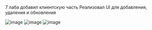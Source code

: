 7 лаба добавил клиентскую часть 
Реализовал UI для добавления, удаления и обновления

![image](https://github.com/user-attachments/assets/99e7b0ff-06fe-4785-b9b0-5d822f49e99d)
![image](https://github.com/user-attachments/assets/f43404c2-3375-499b-91aa-b2492ee083ed)
![image](https://github.com/user-attachments/assets/b2dc5f13-90ee-42d9-955d-97739e838bd0)

